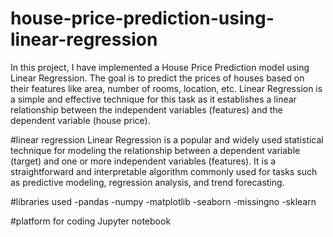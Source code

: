 # house-price-prediction-using-linear-regression
In this project, I have implemented a House Price Prediction model using Linear Regression. The goal is to predict the prices of houses based on their features like area, number of rooms, location, etc. Linear Regression is a simple and effective technique for this task as it establishes a linear relationship between the independent variables (features) and the dependent variable (house price).

#linear regression
Linear Regression is a popular and widely used statistical technique for modeling the relationship between a dependent variable (target) and one or more independent variables (features). It is a straightforward and interpretable algorithm commonly used for tasks such as predictive modeling, regression analysis, and trend forecasting.

#libraries used
-pandas 
-numpy
-matplotlib
-seaborn
-missingno
-sklearn

#platform for coding
Jupyter notebook

